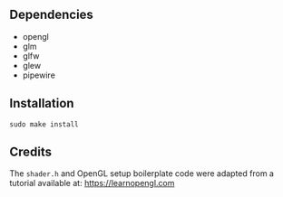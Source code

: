 ## Dependencies
- opengl
- glm
- glfw
- glew
- pipewire

## Installation
```
sudo make install
```


## Credits
The `shader.h` and OpenGL setup boilerplate code were adapted from a tutorial available at: https://learnopengl.com
